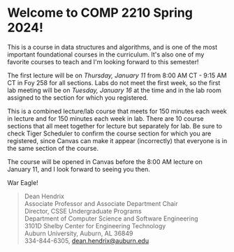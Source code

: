 # Welcome to COMP 2210 Spring 2024!

This is a course in data structures and algorithms, and is one of the most
important foundational courses in the curriculum. It's also one of my favorite
courses to teach and I'm looking forward to this semester!  

The first lecture will be on *Thursday, January 11* from 8:00 AM CT - 9:15 AM CT
in Foy 258 for all sections. Labs do not meet the first week, so the first lab
meeting will be on *Tuesday, January 16* at the time and in the lab room
assigned to the section for which you registered.

This is a combined lecture/lab course that meets for 150 minutes each week in
lecture and for 150 minutes each week in lab. There are 10 course sections that
all meet together for lecture but separately for lab. Be sure to check Tiger
Scheduler to confirm the course section for which you are registered, since
Canvas can make it appear (incorrectly) that everyone is in the same section of
the course.

The course will be opened in Canvas before the 8:00 AM lecture on January 11,
and I look forward to seeing you then.

War Eagle!

> Dean Hendrix  
> Associate Professor and Associate Department Chair  
> Director, CSSE Undergraduate Programs  
> Department of Computer Science and Software Engineering  
> 3101D Shelby Center for Engineering Technology  
> Auburn University, Auburn, AL 36849  
> 334-844-6305, dean.hendrix@auburn.edu  


